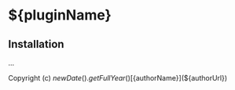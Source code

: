 # ${pluginName}

## Installation

...

Copyright (c) ${new Date().getFullYear()} [${authorName}](${authorUrl})
